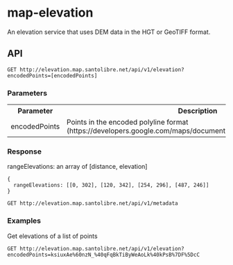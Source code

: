 # map-elevation

An elevation service that uses DEM data in the HGT or GeoTIFF format.

## API

```GET http://elevation.map.santolibre.net/api/v1/elevation?encodedPoints=[encodedPoints]```

### Parameters

<table>
    <tr>
      <th>Parameter</th>
      <th>Description</th>
    </tr>
    <tr>
      <td>encodedPoints</td>
      <td>Points in the encoded polyline format (https://developers.google.com/maps/documentation/utilities/polylinealgorithm)</td>
    </tr>
</table>

### Response

rangeElevations: an array of [distance, elevation]

```
{
  rangeElevations: [[0, 302], [120, 342], [254, 296], [487, 246]]
}
```

```GET http://elevation.map.santolibre.net/api/v1/metadata```

### Examples

Get elevations of a list of points

```GET http://elevation.map.santolibre.net/api/v1/elevation?encodedPoints=ksiuxAe%60nzN_%40qFqBkTiByWeAoLk%40kPsB%7DF%5DcC```
